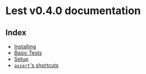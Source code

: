 # Lest v0.4.0 documentation

## Index

+ [Installing](https://github.com/wchistow/lest/blob/master/docs/en/installing.md)
+ [Basic Tests](https://github.com/wchistow/lest/blob/master/docs/en/basic_tests.md)
+ [Setup](https://github.com/wchistow/lest/blob/master/docs/en/setup.md)
+ [`assert`'s shortcuts](https://github.com/wchistow/lest/blob/master/docs/en/assertions.md)
